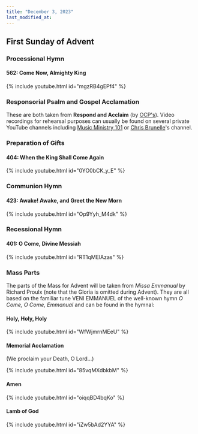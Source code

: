 ```yaml
---
title: "December 3, 2023"
last_modified_at: 
---
```


## First Sunday of Advent

### Processional Hymn

#### 562: Come Now, Almighty King

{% include youtube.html id="mgzRB4gEPf4" %}

### Responsorial Psalm and Gospel Acclamation

These are both taken from **Respond and Acclaim** (by [OCP's](https://www.ocp.org/en-us)). Video recordings for rehearsal purposes can usually be found on several private YouTube channels including [Music Ministry 101](https://www.youtube.com/@MusicMinistry101/videos) or [Chris Brunelle](https://www.youtube.com/@ChrisBrunelle/videos)'s channel.

### Preparation of Gifts

#### 404: When the King Shall Come Again

{% include youtube.html id="0YO0bCK_y_E" %}

### Communion Hymn

#### 423: Awake! Awake, and Greet the New Morn

{% include youtube.html id="Op9Yyh_M4dk" %}

### Recessional Hymn

#### 401: O Come, Divine Messiah

{% include youtube.html id="RT1qMElAzas" %}

### Mass Parts

The parts of the Mass for Advent will be taken from *Missa Emmanual* by Richard Proulx (note that the Gloria is omitted during Advent). They are all based on the familiar tune VENI EMMANUEL of the well-known hymn *O Come, O Come, Emmanual* and can be found in the hymnal:

#### Holy, Holy, Holy

{% include youtube.html id="WfWjmrnMEeU" %}

#### Memorial Acclamation

(We proclaim your Death, O Lord...)

{% include youtube.html id="85vqMXdbkbM" %}

#### Amen

{% include youtube.html id="oiqqBD4bqKo" %}

#### Lamb of God

{% include youtube.html id="iZw5bAd2YYA" %}

